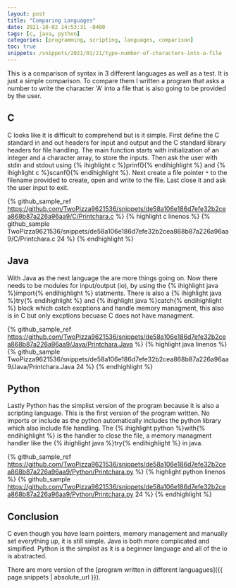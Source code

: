 ```yaml
---
layout: post
title: "Comparing Languages"
date: 2021-10-02 14:53:31 -0400
tags: [c, java, python]
categories: [programming, scripting, languages, comparison]
toc: true
snippets: /snippets/2021/01/21/type-number-of-characters-into-a-file
---
```


This is a comparison of syntax in 3 different languages as well as a test. It
is just a simple comparison. To compare them I written a program that asks a
number to write the character 'A' into a file that is also going to be provided
by the user.

## C

C looks like it is difficult to comprehend but is it simple. First define the C
standard in and out headers for input and output and the C standard library
headers for file handling. The main function starts with initialization of an
integer and a character array, to store the inputs. Then ask the user with
stdin and stdout using {% ihighlight c %}prinf(){% endihighlight %} and
{% ihighlight c %}scanf(){% endihighlight %}. Next create a file pointer `*` to
the filename provided to create, open and write to the file. Last close it and
ask the user input to exit.

{% github_sample_ref https://github.com/TwoPizza9621536/snippets/de58a106e186d7efe32b2cea868b87a226a96aa9/C/Printchara.c %}
{% highlight c linenos %}
{% github_sample TwoPizza9621536/snippets/de58a106e186d7efe32b2cea868b87a226a96aa9/C/Printchara.c 24 %}
{% endhighlight %}

## Java

With Java as the next language the are more things going on. Now there needs to
be modules for input/output (io), by using the
{% ihighlight java %}import{% endihighlight %} statments. There is also a
{% ihighlight java %}try{% endihighlight %} and
{% ihighlight java %}catch{% endihighlight %} block which catch excptions and
handle memory managment, this also is in C but only excptions becuase C does
not have managment.

{% github_sample_ref https://github.com/TwoPizza9621536/snippets/de58a106e186d7efe32b2cea868b87a226a96aa9/Java/Printchara.Java %}
{% highlight java linenos %}
{% github_sample TwoPizza9621536/snippets/de58a106e186d7efe32b2cea868b87a226a96aa9/Java/Printchara.Java 24 %}
{% endhighlight %}

## Python

Lastly Python has the simplist version of the program because it is also a
scripting language. This is the first version of the program
written. No imports or include as the python automatically includes the
python library which also include file handling. The
{% ihighlight python %}with{% endihighlight %} is the handler to close the
file, a memory managment handler like the
{% ihighlight java %}try{% endihighlight %} in java.

{% github_sample_ref https://github.com/TwoPizza9621536/snippets/de58a106e186d7efe32b2cea868b87a226a96aa9/Python/Printchara.py %}
{% highlight python linenos %}
{% github_sample https://github.com/TwoPizza9621536/snippets/de58a106e186d7efe32b2cea868b87a226a96aa9/Python/Printchara.py 24 %}
{% endhighlight %}

## Conclusion

C even though you have learn pointers, memory management and manually set
everything up, it is still simple. Java is both more complicated and simpified.
Python is the simplist as it is a beginner language and all of the io is
abstracted.

There are more version of the
[program written in different languagues]({{ page.snippets | absolute_url }}).
